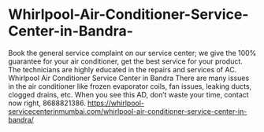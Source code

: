 # Whirlpool-Air-Conditioner-Service-Center-in-Bandra-
Book the general service complaint on our service center; we give the 100% guarantee for your air conditioner, get the best service for your product. The technicians are highly educated in the repairs and services of AC. Whirlpool Air Conditioner Service Center in Bandra There are many issues in the air conditioner like frozen evaporator coils, fan issues, leaking ducts, clogged drains, etc.  When you see this AD, don’t waste your time, contact now right, 8688821386. https://whirlpool-servicecenterinmumbai.com/whirlpool-air-conditioner-service-center-in-bandra/
